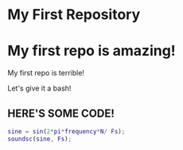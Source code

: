 # My First Repository
My first repo is amazing!
=======
My first repo is terrible!


Let's give it a bash!

## HERE'S SOME CODE!

```MATLAB
sine = sin(2*pi*frequency*N/ Fs);
soundsc(sine, Fs);
```
